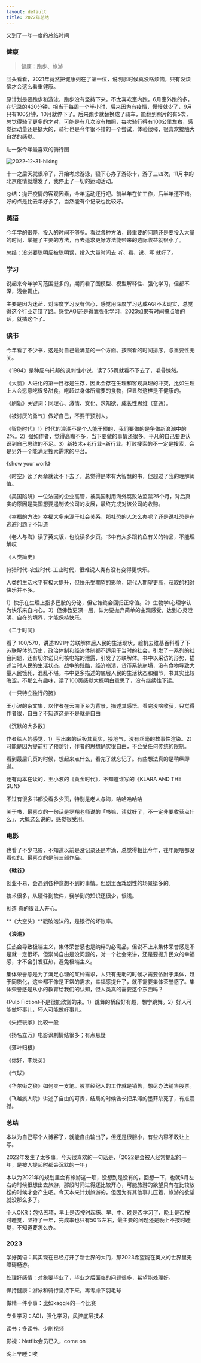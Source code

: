 ```yaml
---
layout: default
title: 2022年总结
---
```


又到了一年一度的总结时间

### 健康

> 健康：跑步、旅游

回头看看，2021年竟然把健康列在了第一位，说明那时候真没啥烦恼，只有没烦恼才会这么看重健康。

原计划是要跑步和游泳，跑步没有坚持下来，不太喜欢室内跑，6月室外跑的多，在记录的420分钟，相当于每周一个半小时，后来因为有疫情，慢慢就少了，9月只有100分钟，10月就停下了。后来跑步就替换成了骑车，能翻到照片的有5次，总觉得骑了更多的才对，可能是有几次没有拍照，每次骑行得有100公里左右，感觉运动量还是挺大的，骑行也是今年很不错的一个尝试，体验很棒，很喜欢接触大自然的感觉。

贴一张今年最喜欢的骑行图

![2022-12-31-hiking](/images/2022/12/2022-12-31-hiking.JPG)

十一之后天就很冷了，开始考虑游泳，狠下心办了游泳卡，游了三四次，11月中的北京疫情就爆发了，我停止了一切的运动活动。

总结：抛开疫情的客观因素，今年运动还行吧。前半年在忙工作，后半年还不错。好的点是比去年好多了，当然能有个记录也比较好。

### 英语

今年学的很差，投入的时间不够多。看过各种方法，最重要的问题还是要投入大量的时间，掌握了主要的方法，再去追求更好方法能带来的边际收益就很小了。

总结：没必要聪明反被聪明误，投入大量时间去 听、看、说、写 就好了。

### 学习

说起来今年学习范围挺多的，期间看了图模型、模型解释性、强化学习，但都不深，浅尝辄止。

主要是因为迷茫，对深度学习没有信心，感觉用深度学习达成AGI不太现实，总觉得这个行业走错了路。感觉AGI还是得靠强化学习，2023如果有时间搞点啥的话，就搞这个了。

### 读书

今年看了不少书，这是对自己最满意的一个方面。按照看的时间排序，与重要性无关。

《1984》是种反乌托邦的讽刺性小说，读了55页就看不下去了，毛骨悚然。

《大脑》人进化的第一目标是生存，因此会存在生理和客观真理的冲突，比如生理上人会愿意吃很多甜食，吃超过身体所需要的食物，但显然这样是不健康的。

《刷新》关键词：同理心、激情、文化、求知欲、成长性思维（变通）。

《被讨厌的勇气》做好自己，不要干预别人。

《智能时代》1）时代的浪潮不是个人能干预的，我们要做的是争做新浪潮中的2%。2）强如作者，觉得高瞻不多，当下要做的事情还很多。平凡的自己要更认识到自己思维的不足。3）新技术+老行业=新行业。打败搜索的不一定是搜索，会是另外一个能满足搜索需求的平台。

《show your work》

《时空》读了两章就读不下去了，总觉得是本有大智慧的书，但超过了我的理解阈值。

《美国陷阱》一位法国的企业高管，被美国利用海外腐败法监禁25个月，背后真实的原因是美国想要遏制该公司的发展，最终完成对该公司的收购。

《幸福的方法》幸福大多来源于社会关系，那社恐的人怎么办呢？还是说社恐是在逃避问题？不知道

《老人与海》读了英文版，也没读多少页。书中有太多跟钓鱼有关的物品，不能理解哎

《人类简史》

狩猎时代-农业时代-工业时代，很难说人类有没有变得更快乐。

人类的生活水平有极大提升，但快乐受期望的影响，现代人期望更高，获取的相对快乐并不多。

1）快乐在生理上指多巴胺的分泌，但它始终会回归正常值。2）生物学/心理学认为快乐来自内心。3）但佛教更深一层，认为要抛弃简单的主观感受，达到心灵澄明、自在的境界，才能保持快乐。

《二手时间》 

看了 100/570，讲述1991年苏联解体后人民的生活现状，趁机去维基百科看了下苏联解体的历史，政治体制和经济体制都不适用于当时的社会，引发了一系列的社会问题，还有切尔诺贝利核电站的泄露，引发了苏联解体。书中以采访的形势，描述当时人民的生活状态，战争的残酷，经济崩溃，货币系统崩塌，没有食物导致大量人民饿死，混乱不堪。书中更多描述的底层人民的生活状态和细节，书其实比较晦涩，不那么有趣味，读了100页感觉大概明白意思了，没有继续往下读。

《一只特立独行的猪》

王小波的杂文集，以作者在云南下乡为背景，描述其感悟。看完没啥收获，只觉得作者很，自由？不知道这是不是就是自由

《沉默的大多数》

作者给人的感觉，1）写出来的话极其真实，接地气，没有丝毫的故事性渲染。2）可能是因为提前打了预防针，作者的思想确实很自由，不会受任何传统的限制。

看到最后几页的时候，想起来点什么，看完了就忘记了。有些想法真的是稍纵即逝。

还有两本在读的，王小波的《黄金时代》，不知道谁写的《KLARA AND THE SUN》

不过有很多书都没看多少页，特别是老人与海，哈哈哈哈哈

关于书，最喜欢的一句话是罗翔老师说的「书嘛，读就好了，不一定非要收获点什么」，大概这么说的，感觉很受用。

### 电影

也看了不少电影，不知道以前是没记录还是咋滴，总觉得相比今年，往年跟啥都没看似的。最喜欢的是前三部作品。

**《硅谷》**

创业不易，会遇到各种意想不到的事情。但剧里面戏剧性的场景挺多的。

技术很多，从硬件到软件，我学到的知识还很少，很浅。

创造 真的很让人开心。

**《大空头》**戳破泡沫的，是银行的坏账率。

**《浪潮》**

狂热会导致极端主义，集体荣誉感也是纳粹的必需品，但说不上来集体荣誉感是不是就一定很坏。但崇尚自由是没问题的，对一个社会来讲，还是要提升民众的幸福感，才不会引发狂热，避免极端主义。

集体荣誉感是为了满足心理的某种需求，人只有无助的时候才需要依附于集体，趋于同质化，这些都不像是正常的需求，幸福感提升了，就不需要集体荣誉感了。集体荣誉感是从小的教育给我们的认知，但人类真的需要这个东西吗？

《Pulp Fiction》不是很能欣赏的来。1）跳舞的桥段好有趣，想学跳舞。2）好人可能做坏事儿，坏人可能做好事儿。

《失控玩家》比较一般

《扬名立万》电影讽刺情结很多；有点悬疑

《落叶归根》

《你好，李焕英》

《气球》

《华尔街之狼》如何卖一支笔。股票经纪人的工作就是销售，想尽办法销售股票。

《飞越疯人院》讲述了自由的可贵，结局的时候酋长把呆滞的墨菲杀死了，有点震撼。

### 总结

本以为自己写个人博客了，就能自由输出了，但还是很胆小，有些内容不敢让上写。

2022年发生了太多事，今天很喜欢的一句话是，「2022是会被人经常提起的一年，是被人提起时都会沉默的一年」

本以为2021年的规划里会有旅游这一项，没想到是没有的，回想一下，也就6月左右的时候很想出去旅游，那段时间过得还比较开心，可能旅游的欲望只有在比较放松的时候才会产生吧。今天本来计划旅游的，但因为有其他事儿压着，旅游的欲望就没那么多了。

个人OKR：包括五项，早上是否按时起床、早、中、晚是否学习了、晚上是否按时睡觉，坚持了一年，完成率也只有50%左右，最主要的问题还是晚上不按时睡觉，不知道要怎么办。

### 2023

学好英语：其实现在已经打开了新世界的大门，那2023希望能在英文的世界里无障碍畅游。

处理好感情：对象要毕业了，毕业之后面临的问题很多，希望能处理好。

保持健康：游泳和骑行坚持下来，再考虑下羽毛球

做精一件小事：比如kaggle的一个比赛

专业学习：AGI，强化学习，风控底层技术

读书：多读书，少刷视频

影视：Netflix会员已入，come on

晚上早睡：唉
